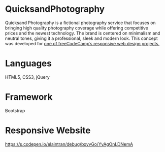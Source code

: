 # QuicksandPhotography

Quicksand Photography is a fictional photography service that focuses on bringing high quality photography coverage while offering competitive prices and the newest technology. The brand is centered on minimalism and neutral tones, giving it a professional, sleek and modern look. This concept was developed for <a href="https://learn.freecodecamp.org/responsive-web-design/responsive-web-design-projects/build-a-product-landing-page">one of freeCodeCamp’s responsive web design projects.</a>

# Languages
HTML5, CSS3, jQuery

# Framework
Bootstrap

# Responsive Website
https://s.codepen.io/elaintran/debug/bxvvGo/YvAgOnLDNemA
